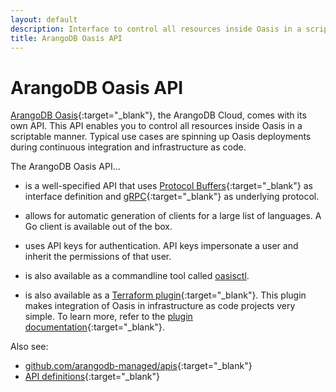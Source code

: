 ```yaml
---
layout: default
description: Interface to control all resources inside Oasis in a scriptable manner
title: ArangoDB Oasis API
---
```

# ArangoDB Oasis API

[ArangoDB Oasis](https://cloud.arangodb.com/home?utm_source=docs&utm_medium=cluster_pages&utm_campaign=docs_traffic){:target="_blank"},
the ArangoDB Cloud, comes with its own API. This API enables you to control all
resources inside Oasis in a scriptable manner. Typical use cases are spinning
up Oasis deployments during continuous integration and infrastructure as code.

The ArangoDB Oasis API…

- is a well-specified API that uses
  [Protocol Buffers](https://developers.google.com/protocol-buffers/){:target="_blank"}
  as interface definition and [gRPC](https://grpc.io/){:target="_blank"} as
  underlying protocol.

- allows for automatic generation of clients for a large list of languages.
  A Go client is available out of the box.

- uses API keys for authentication. API keys impersonate a user and inherit
  the permissions of that user.

- is also available as a commandline tool called [oasisctl](oasisctl.html).

- is also available as a
  [Terraform plugin](https://github.com/arangodb-managed/terraform-provider-oasis/){:target="_blank"}.
  This plugin makes integration of Oasis in infrastructure as code projects
  very simple. To learn more, refer to the [plugin documentation](https://registry.terraform.io/providers/arangodb-managed/oasis/latest/docs){:target="_blank"}.

Also see:
- [github.com/arangodb-managed/apis](https://github.com/arangodb-managed/apis/){:target="_blank"}
- [API definitions](https://arangodb-managed.github.io/apis/index.html){:target="_blank"}
